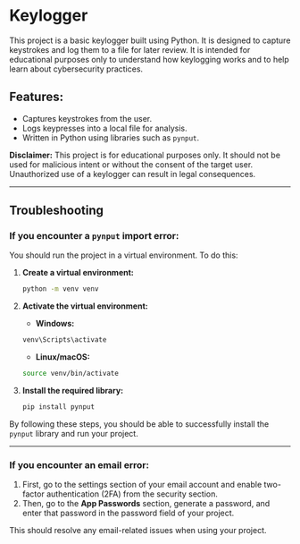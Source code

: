 # Keylogger

This project is a basic keylogger built using Python. It is designed to capture keystrokes and log them to a file for later review. It is intended for educational purposes only to understand how keylogging works and to help learn about cybersecurity practices.

## Features:

- Captures keystrokes from the user.
- Logs keypresses into a local file for analysis.
- Written in Python using libraries such as `pynput`.

**Disclaimer:** This project is for educational purposes only. It should not be used for malicious intent or without the consent of the target user. Unauthorized use of a keylogger can result in legal consequences.

---

## Troubleshooting

### If you encounter a `pynput` import error:

You should run the project in a virtual environment. To do this:

1. **Create a virtual environment:**

   ```bash
   python -m venv venv
   ```

2. **Activate the virtual environment:**

   - **Windows:**

   ```bash
   venv\Scripts\activate
   ```

   - **Linux/macOS:**

   ```bash
   source venv/bin/activate
   ```

3. **Install the required library:**

   ```bash
   pip install pynput
   ```

By following these steps, you should be able to successfully install the `pynput` library and run your project.

---

### If you encounter an email error:

1. First, go to the settings section of your email account and enable two-factor authentication (2FA) from the security section.
2. Then, go to the **App Passwords** section, generate a password, and enter that password in the password field of your project.

This should resolve any email-related issues when using your project.
